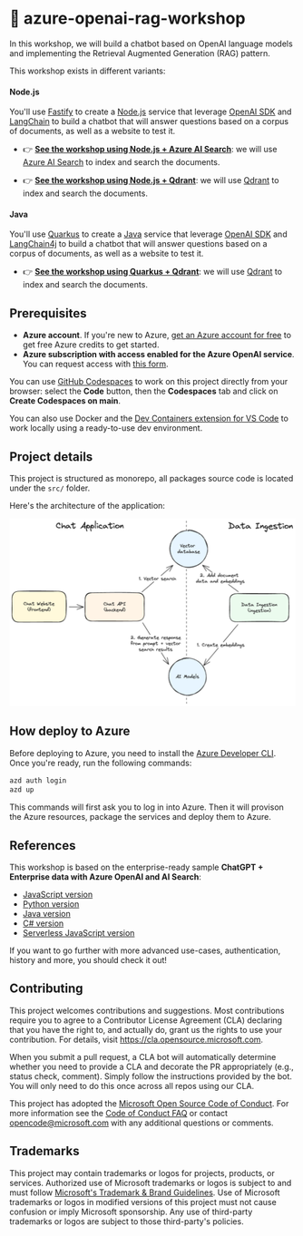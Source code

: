 # 🤖 azure-openai-rag-workshop

In this workshop, we will build a chatbot based on OpenAI language models and implementing the Retrieval Augmented Generation (RAG) pattern. 
<!-- Finally, we will deploy everything on Azure with a CI/CD pipeline. -->

This workshop exists in different variants:

#### Node.js

You'll use [Fastify](https://fastify.dev) to create a [Node.js](https://nodejs.org/en/) service that leverage [OpenAI SDK](https://platform.openai.com/docs/libraries/) and [LangChain](https://js.langchain.com/) to build a chatbot that will answer questions based on a corpus of documents, as well as a website to test it.

- 👉 [**See the workshop using Node.js + Azure AI Search**](https://aka.ms/ws/openai-rag): we will use [Azure AI Search](https://azure.microsoft.com/services/search/) to index and search the documents.

- 👉 [**See the workshop using Node.js + Qdrant**](https://aka.ms/ws/openai-rag-qdrant): we will use [Qdrant](https://qdrant.tech/) to index and search the documents.

#### Java

You'll use [Quarkus](https://quarkus.io/) to create a [Java](https://openjdk.org/) service that leverage [OpenAI SDK](https://platform.openai.com/docs/libraries/) and [LangChain4j](https://github.com/langchain4j/langchain4j) to build a chatbot that will answer questions based on a corpus of documents, as well as a website to test it.

- 👉 [**See the workshop using Quarkus + Qdrant**](https://aka.ms/ws/openai-rag-quarkus): we will use [Qdrant](https://qdrant.tech/) to index and search the documents.

## Prerequisites

- **Azure account**. If you're new to Azure, [get an Azure account for free](https://azure.microsoft.com/free/?WT.mc_id=javascript-0000-cxa) to get free Azure credits to get started.
- **Azure subscription with access enabled for the Azure OpenAI service**. You can request access with [this form](https://aka.ms/oaiapply).

You can use [GitHub Codespaces](https://github.com/features/codespaces) to work on this project directly from your browser: select the **Code** button, then the **Codespaces** tab and click on **Create Codespaces on main**.

You can also use Docker and the [Dev Containers extension for VS Code](https://aka.ms/vscode/ext/devcontainer) to work locally using a ready-to-use dev environment.

## Project details

This project is structured as monorepo, all packages source code is located under the `src/` folder.

Here's the architecture of the application:

![Architecture diagram](https://github.com/Azure-Samples/azure-openai-rag-workshop/blob/main/docs/assets/architecture.png)

## How deploy to Azure

Before deploying to Azure, you need to install the [Azure Developer CLI](https://learn.microsoft.com/azure/developer/azure-developer-cli/install-azd). Once you're ready, run the following commands:

```bash
azd auth login
azd up
```

This commands will first ask you to log in into Azure. Then it will provison the Azure resources, package the services and deploy them to Azure.

## References

This workshop is based on the enterprise-ready sample **ChatGPT + Enterprise data with Azure OpenAI and AI Search**:

- [JavaScript version](https://github.com/Azure-Samples/azure-search-openai-javascript)
- [Python version](https://github.com/Azure-Samples/azure-search-openai-demo/)
- [Java version](https://github.com/Azure-Samples/azure-search-openai-demo-java)
- [C# version](https://github.com/Azure-Samples/azure-search-openai-demo-csharp)
- [Serverless JavaScript version](https://github.com/Azure-Samples/serverless-chat-langchainjs)

If you want to go further with more advanced use-cases, authentication, history and more, you should check it out!

## Contributing

This project welcomes contributions and suggestions. Most contributions require you to agree to a
Contributor License Agreement (CLA) declaring that you have the right to, and actually do, grant us
the rights to use your contribution. For details, visit https://cla.opensource.microsoft.com.

When you submit a pull request, a CLA bot will automatically determine whether you need to provide
a CLA and decorate the PR appropriately (e.g., status check, comment). Simply follow the instructions
provided by the bot. You will only need to do this once across all repos using our CLA.

This project has adopted the [Microsoft Open Source Code of Conduct](https://opensource.microsoft.com/codeofconduct/).
For more information see the [Code of Conduct FAQ](https://opensource.microsoft.com/codeofconduct/faq/) or
contact [opencode@microsoft.com](mailto:opencode@microsoft.com) with any additional questions or comments.

## Trademarks

This project may contain trademarks or logos for projects, products, or services. Authorized use of Microsoft
trademarks or logos is subject to and must follow
[Microsoft's Trademark & Brand Guidelines](https://www.microsoft.com/en-us/legal/intellectualproperty/trademarks/usage/general).
Use of Microsoft trademarks or logos in modified versions of this project must not cause confusion or imply Microsoft sponsorship.
Any use of third-party trademarks or logos are subject to those third-party's policies.

